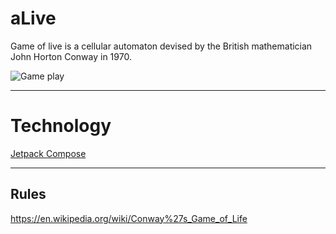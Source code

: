 # aLive
Game of live is a cellular automaton devised by the British mathematician John Horton Conway in 1970.

![Game play](https://github.com/TessierAshpoule256/aLive/blob/master/doc/img/game_play.gif)

_________________

Technology
==========

[Jetpack Compose](https://developer.android.com/jetpack/compose)

_________________

Rules
-----

https://en.wikipedia.org/wiki/Conway%27s_Game_of_Life
